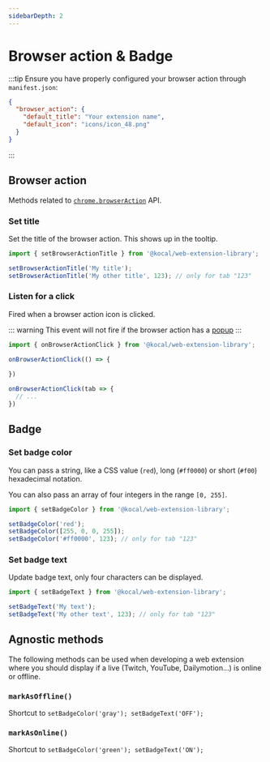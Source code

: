 ```yaml
---
sidebarDepth: 2
---
```


# Browser action & Badge

:::tip
Ensure you have properly configured your browser action through `manifest.json`:

```json
{
  "browser_action": {
    "default_title": "Your extension name",
    "default_icon": "icons/icon_48.png"
  }
}
```
:::

## Browser action

Methods related to [`chrome.browserAction`](https://developer.chrome.com/extensions/browserAction) API.

### Set title

Set the title of the browser action. This shows up in the tooltip.

```typescript
import { setBrowserActionTitle } from '@kocal/web-extension-library';

setBrowserActionTitle('My title');
setBrowserActionTitle('My other title', 123); // only for tab "123"
```

### Listen for a click

Fired when a browser action icon is clicked.

::: warning
This event will not fire if the browser action has a [popup](https://developer.chrome.com/extensions/browserAction#popups)
:::

```typescript
import { onBrowserActionClick } from '@kocal/web-extension-library';

onBrowserActionClick(() => {
  
})

onBrowserActionClick(tab => {
  // ...
})
```

## Badge

### Set badge color

You can pass a string, like a CSS value (`red`), long (`#ff0000`) or short (`#f00`) hexadecimal notation.

You can also pass an array of four integers in the range `[0, 255]`.

```typescript
import { setBadgeColor } from '@kocal/web-extension-library';

setBadgeColor('red');
setBadgeColor([255, 0, 0, 255]);
setBadgeColor('#ff0000', 123); // only for tab "123"
```

### Set badge text

Update badge text, only four characters can be displayed.

```typescript
import { setBadgeText } from '@kocal/web-extension-library';

setBadgeText('My text');
setBadgeText('My other text', 123); // only for tab "123"
```


## Agnostic methods

The following methods can be used when developing a web extension where you should display if a live (Twitch, YouTube, Dailymotion...) is online or offline.

### `markAsOffline()`

Shortcut to `setBadgeColor('gray'); setBadgeText('OFF');`

### `markAsOnline()`

Shortcut to `setBadgeColor('green'); setBadgeText('ON');`
